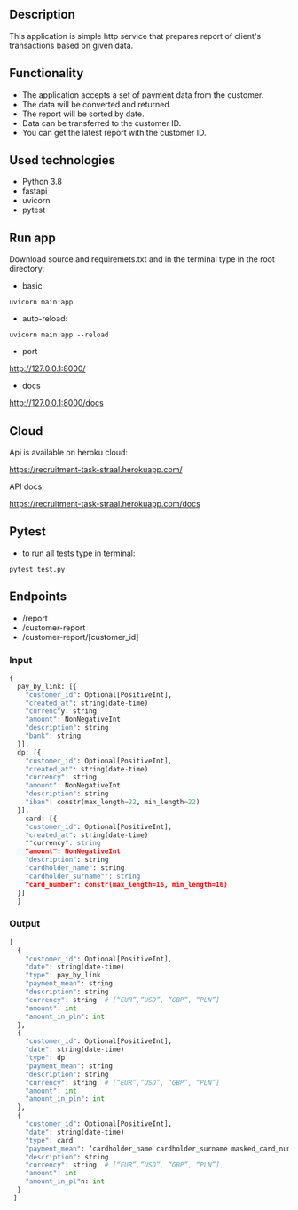 ## Description 

This application is simple http service that prepares report of client's transactions based on given data.

## Functionality

* The application accepts a set of payment data from the customer. 
* The data will be converted and returned. 
* The report will be sorted by date.
* Data can be transferred to the customer ID. 
* You can get the latest report with the customer ID.

## Used technologies
* Python 3.8
* fastapi
* uvicorn
* pytest

## Run app

Download source and requiremets.txt and in the terminal type in the root directory:

* basic

`uvicorn main:app`

* auto-reload:

`uvicorn main:app --reload`

* port

http://127.0.0.1:8000/

* docs

http://127.0.0.1:8000/docs

## Cloud

Api is available on heroku cloud:

https://recruitment-task-straal.herokuapp.com/

API docs:

https://recruitment-task-straal.herokuapp.com/docs

## Pytest

* to run all tests type in terminal:  

`pytest test.py`

## Endpoints

- /report
- /customer-report
- /customer-report/[customer_id]

### Input

```python
{
  pay_by_link: [{
    "customer_id": Optional[PositiveInt],
    "created_at": string(date-time)
    "currenc"y: string
    "amount": NonNegativeInt
    "description": string
    "bank": string
  }],
  dp: [{
    "customer_id": Optional[PositiveInt],
    "created_at": string(date-time)
    "currency": string
    "amount": NonNegativeInt
    "description": string
    "iban": constr(max_length=22, min_length=22)
  }],
    card: [{
    "customer_id": Optional[PositiveInt],
    "created_at": string(date-time)
    ""currency": string
    "amount": NonNegativeInt
    "description": string
    "cardholder_name": string
    "cardholder_surname"": string
    "card_number": constr(max_length=16, min_length=16)
  }]
  }
```

### Output

```python
[
  {
    "customer_id": Optional[PositiveInt],
    "date": string(date-time)
    "type": pay_by_link
    "payment_mean": string
    "description": string
    "currency": string  # [“EUR”,”USD”, “GBP”, “PLN”]
    "amount": int
    "amount_in_pln": int
  },
  {
    "customer_id": Optional[PositiveInt],
    "date": string(date-time)
    "type": dp
    "payment_mean": string
    "description": string
    "currency": string  # [“EUR”,”USD”, “GBP”, “PLN”]
    "amount": int
    "amount_in_pln": int
  },
  {
    "customer_id": Optional[PositiveInt],
    "date": string(date-time)
    "type": card
    "payment_mean": ‘cardholder_name cardholder_surname masked_card_number’ e.g ‘Jan Nowak 1111********1111’
    "description": string
    "currency": string  # [“EUR”,”USD”, “GBP”, “PLN”]
    "amount": int
    "amount_in_pl"n: int
  }
 ]
    
